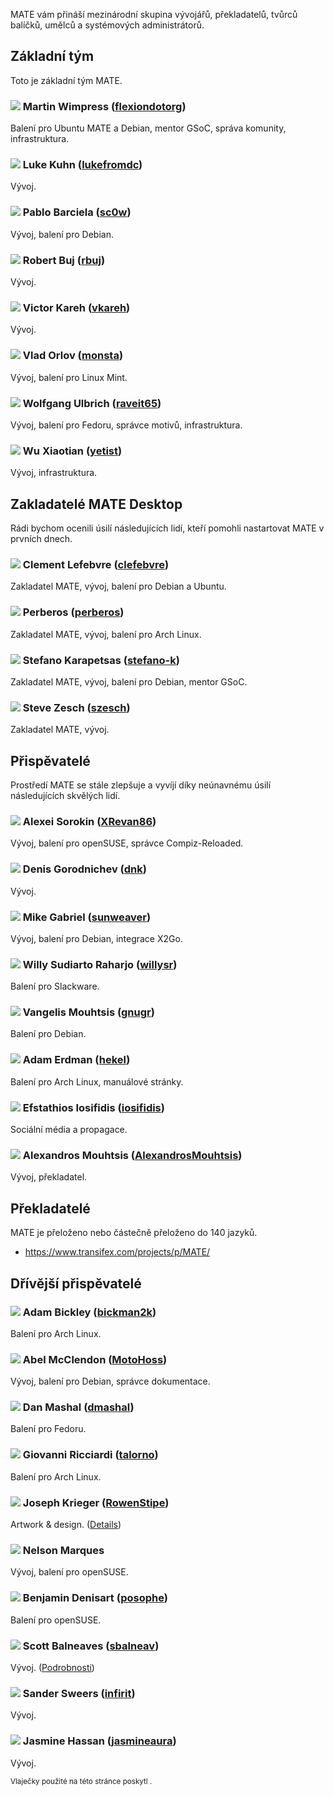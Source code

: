 <!--
.. link:
.. description:
.. tags:
.. date: 2011-12-05 07:25:21
.. title: Tým
.. slug: team
-->

MATE vám přináší mezinárodní skupina vývojářů, překladatelů, tvůrců balíčků,
umělců a systémových administrátorů. 

## Základní tým

Toto je základní tým MATE.

### ![](/assets/img/flags/32/United%20Kingdom\(Great%20Britain\).png) Martin Wimpress ([flexiondotorg](https://github.com/flexiondotorg))

Balení pro Ubuntu MATE a Debian, mentor GSoC, správa komunity, infrastruktura. 

### ![](/assets/img/flags/32/USA.png) Luke Kuhn ([lukefromdc](https://github.com/lukefromdc))

Vývoj.

### ![](/assets/img/flags/32/Galicia.png) Pablo Barciela ([sc0w](https://github.com/sc0w))

Vývoj, balení pro Debian.

### ![](/assets/img/flags/32/Catalonia.png) Robert Buj ([rbuj](https://github.com/rbuj))

Vývoj.

### ![](/assets/img/flags/32/Puerto%20Rico.png) Victor Kareh ([vkareh](https://github.com/vkareh))

Vývoj.

### ![](/assets/img/flags/32/Russian%20Federation.png) Vlad Orlov ([monsta](https://github.com/monsta))

Vývoj, balení pro Linux Mint.

### ![](/assets/img/flags/32/Germany.png) Wolfgang Ulbrich ([raveit65](https://github.com/raveit65))

Vývoj, balení pro Fedoru, správce motivů, infrastruktura.

### ![](/assets/img/flags/32/China.png) Wu Xiaotian ([yetist](https://github.com/yetist))

Vývoj, infrastruktura.



## Zakladatelé MATE Desktop 

Rádi bychom ocenili úsilí následujících lidí, kteří pomohli nastartovat MATE
v prvních dnech.

### ![](/assets/img/flags/32/France.png) Clement Lefebvre ([clefebvre](https://github.com/clefebvre))

Zakladatel MATE, vývoj, balení pro Debian a Ubuntu. 

### ![](/assets/img/flags/32/Argentina.png) Perberos ([perberos](https://github.com/perberos))

Zakladatel MATE, vývoj, balení pro Arch Linux.

### ![](/assets/img/flags/32/Italy.png) Stefano Karapetsas ([stefano-k](https://github.com/stefano-k))

Zakladatel MATE, vývoj, balení pro Debian, mentor GSoC.

### ![](/assets/img/flags/32/USA.png) Steve Zesch ([szesch](https://github.com/szesch))

Zakladatel MATE, vývoj.



## Přispěvatelé

Prostředí MATE se stále zlepšuje a vyvíjí díky neúnavnému úsilí následujících
skvělých lidí. 

### ![](/assets/img/flags/32/Russian%20Federation.png) Alexei Sorokin ([XRevan86](https://github.com/XRevan86))

Vývoj, balení pro openSUSE, správce Compiz-Reloaded.

### ![](/assets/img/flags/32/Russian%20Federation.png) Denis Gorodnichev ([dnk](https://github.com/dnk))

Vývoj.

### ![](/assets/img/flags/32/Germany.png) Mike Gabriel ([sunweaver](https://github.com/sunweaver))

Vývoj, balení pro Debian, integrace X2Go.

### ![](/assets/img/flags/32/Indonesia.png) Willy Sudiarto Raharjo ([willysr](https://github.com/willysr))

Balení pro Slackware.

### ![](/assets/img/flags/32/Greece.png) Vangelis Mouhtsis ([gnugr](https://github.com/gnugr))

Balení pro Debian.

### ![](/assets/img/flags/32/USA.png) Adam Erdman ([hekel](https://github.com/hekel))

Balení pro Arch Linux, manuálové stránky.

### ![](/assets/img/flags/32/Greece.png) Efstathios Iosifidis ([iosifidis](https://github.com/iosifidis))

Sociální média a propagace.

### ![](/assets/img/flags/32/Greece.png) Alexandros Mouhtsis ([AlexandrosMouhtsis](https://github.com/AlexandrosMouhtsis))

Vývoj, překladatel.



## Překladatelé

MATE je přeloženo nebo částečně přeloženo do 140 jazyků.

  * <https://www.transifex.com/projects/p/MATE/>



## Dřívější přispěvatelé

### ![](/assets/img/flags/32/USA.png) Adam Bickley ([bickman2k](https://github.com/bickman2k))

Balení pro Arch Linux.

### ![](/assets/img/flags/32/USA.png) Abel McClendon ([MotoHoss](https://github.com/MotoHoss))

Vývoj, balení pro Debian, správce dokumentace.

### ![](/assets/img/flags/32/USA.png) Dan Mashal ([dmashal](https://github.com/dmashal))

Balení pro Fedoru.

### ![](/assets/img/flags/32/Italy.png) Giovanni Ricciardi ([talorno](https://github.com/talorno))

Balení pro Arch Linux.

### ![](/assets/img/flags/32/USA.png) Joseph Krieger ([RowenStipe](https://github.com/RowenStipe))

Artwork & design. ([Details](https://wiki.mate-desktop.org/#!pages/./users-rowen_stipe.md))

### ![](/assets/img/flags/32/Portugal.png) Nelson Marques

Vývoj, balení pro openSUSE.

### ![](/assets/img/flags/32/France.png) Benjamin Denisart ([posophe](https://github.com/posophe))

Balení pro openSUSE.

### ![](/assets/img/flags/32/Canada.png) Scott Balneaves ([sbalneav](https://github.com/sbalneav))

Vývoj. ([Podrobnosti](https://wiki.mate-desktop.org/#!pages/./users-sbalneav.md))

### ![](/assets/img/flags/32/Netherlands.png) Sander Sweers ([infirit](https://github.com/infirit))

Vývoj.

### ![](/assets/img/flags/32/Egypt.png) Jasmine Hassan ([jasmineaura](https://wiki.mate-desktop.org/#!pages/./users-jasmineaura.md))

Vývoj.



<small>
Vlaječky použité na této stránce poskytl <http://www.icondrawer.com>.
</small>
